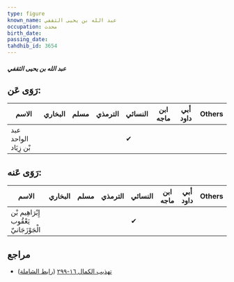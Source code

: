 ```yaml
---
type: figure
known_name: عبد الله بن يحيى الثقفي
occupation: محدث
birth_date:
passing_date:
tahdhib_id: 3654
---
```

##### عبد الله بن يحيى الثقفي

## رَوَى عَن:
| الاسم                 | البخاري | مسلم | الترمذي | النسائي | ابن ماجه | أبي داود | Others |
| --------------------- | ------- | ---- | ------- | ------- | -------- | -------- | ------ |
| عبد الواحد بْن زِيَاد |         |      |         | ✔       |          |          |        |
## رَوَى عَنه:
| الاسم                                    | البخاري | مسلم | الترمذي | النسائي | ابن ماجه | أبي داود | Others |
| ---------------------------------------- | ------- | ---- | ------- | ------- | -------- | -------- | ------ |
| إِبْرَاهِيم بْن يَعْقُوب الْجَوْزَجَانيّ |         |      |         | ✔       |          |          |        |
## مراجع
- [تهذيب الكمال ١٦-٢٩٩](obsidian://open?vault=Tahdhib-al-Kamal&file=Figures/٣٦٥٤-عبد%20الله%20بن%20يحيى%20الثقفي) ([رابط الشاملة](https://shamela.ws/book/3722/8292))
